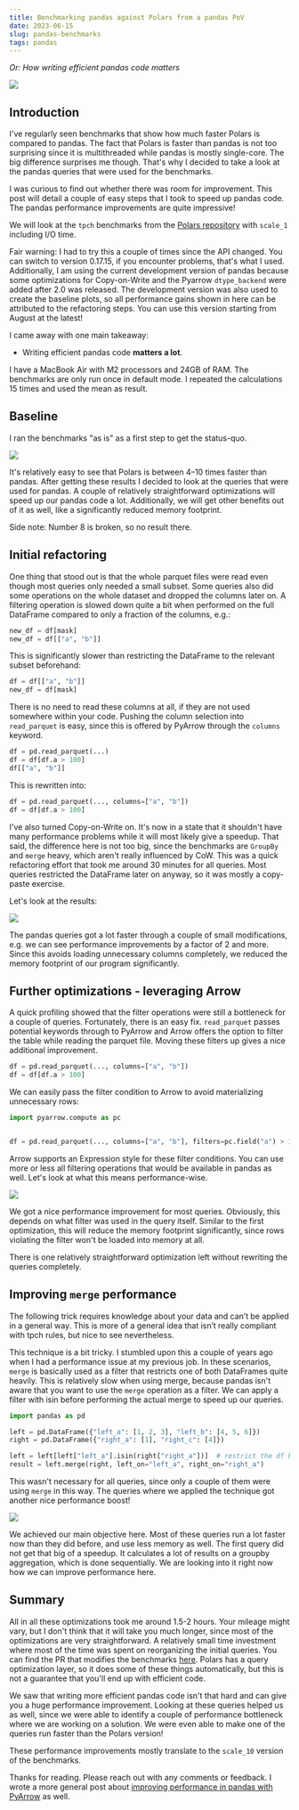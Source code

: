 ```yaml
---
title: Benchmarking pandas against Polars from a pandas PoV
date: 2023-06-15
slug: pandas-benchmarks
tags: pandas
---
```


_Or: How writing efficient pandas code matters_

![](../images/pandas_benchmark/title.png)

## Introduction
I've regularly seen benchmarks that show how much faster Polars is compared to pandas. 
The fact that Polars is faster than pandas is not too surprising since it is multithreaded while 
pandas is mostly single-core. The big difference surprises me though. That's why I decided to take 
a look at the pandas queries that were used for the benchmarks. 

I was curious to find out whether there was room for improvement. This post will detail a couple 
of easy steps that I took to speed up pandas code. The pandas performance improvements are quite 
impressive!

We will look at the ``tpch`` benchmarks from
the [Polars repository](https://github.com/pola-rs/tpch) with ``scale_1`` including I/O time. 

Fair warning: I had to try this a couple of times since the API changed. You can switch to version 
0.17.15, if you encounter problems, that's what I used. Additionally, I am using the current 
development version of pandas because some optimizations for Copy-on-Write and the 
Pyarrow ``dtype_backend`` were added after 2.0 was released. The development version was also used 
to create the baseline plots, so all performance gains shown in here can be attributed to the 
refactoring steps. You can use this version starting from August at the latest!

I came away with one main takeaway:

- Writing efficient pandas code __matters a lot__.

I have a MacBook Air with M2 processors and 24GB of RAM. The benchmarks are only run once in 
default mode. I repeated the calculations 15 times and used the mean as result.

## Baseline

I ran the benchmarks "as is" as a first step to get the status-quo.

![](../images/pandas_benchmark/baseline.png)

It's relatively easy to see that Polars is between 4–10 times faster than pandas. After getting 
these results I decided to look at the queries that were used for pandas. A couple of relatively 
straightforward optimizations will speed up our pandas code a lot. Additionally, we will get other
benefits out of it as well, like a significantly reduced memory footprint.

Side note: Number 8 is broken, so no result there.

## Initial refactoring

One thing that stood out is that the whole parquet files were read even though most queries only 
needed a small subset. Some queries also did some operations on the whole dataset and dropped the 
columns later on. A filtering operation is slowed down quite a bit when performed on the full 
DataFrame compared to only a fraction of the columns, e.g.:

```python
new_df = df[mask]
new_df = df[["a", "b"]]
```

This is significantly slower than restricting the DataFrame to the relevant subset beforehand:

```python
df = df[["a", "b"]]
new_df = df[mask]
```

There is no need to read these columns at all, if they are not used somewhere within your code. 
Pushing the column selection into ``read_parquet`` is easy, since this is offered by PyArrow through 
the ``columns`` keyword.

```python
df = pd.read_parquet(...)
df = df[df.a > 100]
df[["a", "b"]]
```

This is rewritten into:

```python
df = pd.read_parquet(..., columns=["a", "b"])
df = df[df.a > 100]
```

I've also turned Copy-on-Write on. It's now in a state that it shouldn't have many performance 
problems while it will most likely give a speedup. That said, the difference here is not too big, 
since the benchmarks are ``GroupBy`` and ``merge`` heavy, which aren't really influenced by CoW. 
This was a quick refactoring effort that took me around 30 minutes for all queries. Most queries 
restricted the DataFrame later on anyway, so it was mostly a copy-paste exercise.

Let's look at the results:

![](../images/pandas_benchmark/first_optimization.png)

The pandas queries got a lot faster through a couple of small modifications, e.g. we can see 
performance improvements by a factor of 2 and more. Since this avoids loading unnecessary columns 
completely, we reduced the memory footprint of our program significantly.

## Further optimizations - leveraging Arrow

A quick profiling showed that the filter operations were still a bottleneck for a couple of queries. 
Fortunately, there is an easy fix. ``read_parquet`` passes potential keywords through to PyArrow and 
Arrow offers the option to filter the table while reading the parquet file. Moving these filters up 
gives a nice additional improvement.

```python
df = pd.read_parquet(..., columns=["a", "b"])
df = df[df.a > 100]
```

We can easily pass the filter condition to Arrow to avoid materializing unnecessary rows:
```python
import pyarrow.compute as pc


df = pd.read_parquet(..., columns=["a", "b"], filters=pc.field("a") > 100)
```

Arrow supports an Expression style for these filter conditions. You can use more or less all 
filtering operations that would be available in pandas as well. Let's look at what this means 
performance-wise.

![](../images/pandas_benchmark/second_optimization.png)

We got a nice performance improvement for most queries. Obviously, this depends on what filter was 
used in the query itself. Similar to the first optimization, this will reduce the memory footprint 
significantly, since rows violating the filter won't be loaded into memory at all.

There is one relatively straightforward optimization left without rewriting the queries completely.

## Improving ``merge`` performance

The following trick requires knowledge about your data and can’t be applied in a general way. This 
is more of a general idea that isn’t really compliant with tpch rules, but nice to see nevertheless.

This technique is a bit tricky. I stumbled upon this a couple of years ago when I had a performance
issue at my previous job. In these scenarios, ``merge`` is basically used as a filter that restricts
one of both DataFrames quite heavily. This is relatively slow when using merge, because pandas
isn't aware that you want to use the ``merge`` operation as a filter. We can apply a filter
with isin before performing the actual merge to speed up our queries.

```python
import pandas as pd

left = pd.DataFrame({"left_a": [1, 2, 3], "left_b": [4, 5, 6]})
right = pd.DataFrame({"right_a": [1], "right_c": [4]})

left = left[left["left_a"].isin(right["right_a"])]  # restrict the df beforehand
result = left.merge(right, left_on="left_a", right_on="right_a")
```

This wasn't necessary for all queries, since only a couple of them were using ``merge`` in this way. 
The queries where we applied the technique got another nice performance boost!

![](../images/pandas_benchmark/final_optimization.png)

We achieved our main objective here. Most of these queries run a lot faster now than they did 
before, and use less memory as well. The first query did not get that big of a speedup. It 
calculates a lot of results on a groupby aggregation, which is done sequentially. We are looking
into it right now how we can improve performance here.


## Summary

All in all these optimizations took me around 1.5-2 hours. Your mileage might vary, but I don't 
think that it will take you much longer, since most of the optimizations are very straightforward. 
A relatively small time investment where most
of the time was spent on reorganizing the initial queries. You can find the PR that modifies the 
benchmarks [here](https://github.com/pola-rs/tpch/pull/56). Polars has a query optimization layer, so it does some of
these things automatically, but this is not a guarantee that you'll end up with efficient code. 

We saw that writing more efficient pandas code isn't that hard and can give you a huge performance 
improvement. Looking at these queries helped us as well, since we were able to identify a couple of 
performance bottleneck where we are working on a solution. We were even able to make one of the 
queries run faster than the Polars version!

These performance improvements mostly translate to the ``scale_10`` version of the benchmarks.

Thanks for reading. Please reach out with any comments or feedback. I wrote a more general post about
[improving performance in pandas with PyArrow](https://towardsdatascience.com/utilizing-pyarrow-to-improve-pandas-and-dask-workflows-2891d3d96d2b) 
as well.
